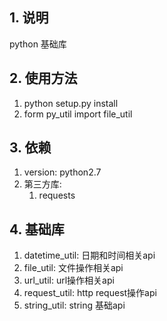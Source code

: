 ## 1. 说明
python 基础库

## 2. 使用方法
1. python setup.py install
2. form py_util import file_util

## 3. 依赖
1. version: python2.7
2. 第三方库: 
   1. requests

## 4. 基础库
1. datetime_util: 日期和时间相关api
2. file_util: 文件操作相关api
3. url_util: url操作相关api
4. request_util: http request操作api
5. string_util: string 基础api
